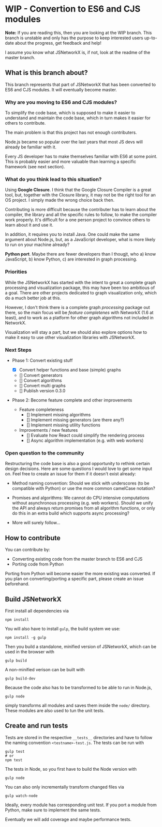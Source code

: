 # WIP - Convertion to ES6 and CJS modules

**Note:** If you are reading this, then you are looking at the WIP branch. This
branch is unstable and only has the purpose to keep interested users up-to-date
about the progress, get feedback and help!

I assume you know what JSNetworkX is, if not, look at the readme of the master
branch.

## What is this branch about?

This branch represents that part of JSNetworkX that has been converted to ES6 and
CJS modules. It will eventually become master.

### Why are you moving to ES6 and CJS modules?

To simplify the code base, which is supposed to make it easier to understand and
maintain the code base, which in turn makes it easier for others to contribute.

The main problem is that this project has not enough contributers.

Node.js became so popular over the last years that most JS devs will already be
familiar with it.

Every JS developer has to make themselves familiar with ES6 at some point. This
is probably easier and more valuable than learning a specific framework (see next
section).

### What do you think lead to this situation?

Using **Google Closure**. I think that the Google Closure Compiler is a great tool, but,
together with the Closure library, it may not be the right tool for an OS project.
I simply made the wrong choice back then.

Contributing is more difficult because the contributer has to learn about
the compiler, the library and all the specific rules to follow, to make the compiler
work properly. It's difficult for a one person project to convince others to learn
about it and use it.

In addition, it requires you to install Java. One could make the same
argument about Node.js, but, as a JavaScript developer, what is more likely to
run on your machine already?

**Python port**. Maybe there are fewer developers than I thougjt,  who
a) know JavaScript, b) know Python, c) are interested in graph processing.

### Priorities

While the JSNetworkX has started with the intent to great a complete graph processing
and visualization package, this may have been too ambitious of a goal. There are
other projects dedicated to graph visualization only, which do a much better
job at this.

However, I don't think there is a complete graph *processing* package out there,
so the main focus will be *feature completenes* with NetworkX (1.6 at least),
and to work as a platform for other graph algorithms not included in NetworkX.

Visualization will stay a part, but we should also explore options how to
make it easy to use other visualization libraries with JSNetworkX.

### Next Steps

- Phase 1: Convert existing stuff
  - [x] Convert helper functions and base (simple) graphs
  - [] Convert generators
  - [] Convert algorithms
  - [] Convert multi graphs
  - [] Publish version 0.3.0

- Phase 2: Become feature complete and other improvements
  - Feature completeness
    - [] Implement missing algorithms
    - [] Implement missing generators (are there any?)
    - [] Implement missing utility functions
  - Improvements / new features
    - [] Evaluate how React could simplify the rendering process
    - [] Async algorithm implementation (e.g. with web workers)

### Open question to the community

Restructuring the code base is also a good opportunity to rethink certain design
decisions. Here are some questions I would love to get some input on. Feel free
to create an issue for them if it doesn't exist already:

- Method naming convention: Should we stick with underscores (to be compatible
with Python) or use the more common camelCase notation?

- Promises and algorithms: We cannot do CPU intensive computations without
asynchronous processing (e.g. web workers). Should we unify the API and always
return promises from all algorithm functions, or only do this in an extra build
which supports async processing?

- More will surely follow...

## How to contribute

You can contribute by:

- Converting existing code from the master branch to ES6 and CJS
- Porting code from Python

Porting from Python will become easier the more existing was converted. If you
plan on converting/porting a specific part, please create an issue beforehand.

## Build JSNetworkX

First install all dependencies via

    npm install

You will also have to install `gulp`, the build system we use:

    npm install -g gulp

Then you build a standalone, minified version of JSNetworkX, which can be used in
the browser with

    gulp build

A non-minified verison can be built with

    gulp build-dev

Because the code also has to be transformed to be able to run in Node.js,

    gulp node

simply transforms all modules and saves them inside the `node/` directory. These
modules are also used to tun the unit tests.

## Create and run tests

Tests are stored in the respective `__tests__` directories and have to follow
the naming convention `<testname>-test.js`. The tests can be run with

    gulp test
    # or
    npm test

The tests in Node, so you first have to build the Node version with

    gulp node

You can also only incrementally transform changed files via

    gulp watch-node

Ideally, every module has corresponding unit test. If you port a module from Python, make sure to implement the same tests.

Eventually we will add coverage and maybe performance tests.
